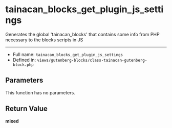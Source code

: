 # tainacan_blocks_get_plugin_js_settings


Generates the global 'tainacan_blocks' that contains some info from PHP necessary
to the blocks scripts in JS

***

* Full name: `tainacan_blocks_get_plugin_js_settings`
* Defined in: `views/gutenberg-blocks/class-tainacan-gutenberg-block.php`

## Parameters

This function has no parameters.

## Return Value

**mixed**

